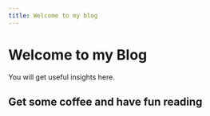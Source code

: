 ```yaml
---
title: Welcome to my blog
---
```


# Welcome to my Blog
You will get useful insights here.

## Get some coffee and have fun reading
